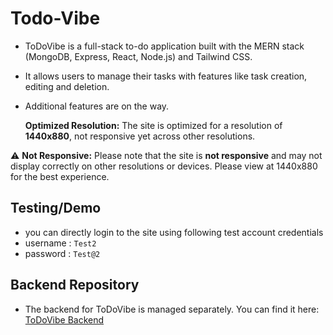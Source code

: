 
# Todo-Vibe
- ToDoVibe is a full-stack to-do application built with the MERN stack (MongoDB, Express, React, Node.js) and Tailwind CSS.
- It allows users to manage their tasks with features like task creation, editing and deletion.
- Additional features are on the way.

   **Optimized Resolution:** The site is optimized for a resolution of **1440x880**, not responsive yet across other resolutions. 

⚠ **Not Responsive:** Please note that the site is **not responsive** and may not display correctly on other resolutions or devices. Please view at 1440x880 for the best experience.
## Testing/Demo
- you can directly login to the site using following test account credentials
- username : `Test2`
- password : `Test@2`
## Backend Repository
- The backend for ToDoVibe is managed separately. You can find it here: [ToDoVibe Backend](https://github.com/niteshgiri-7/Todo_App_backend)


